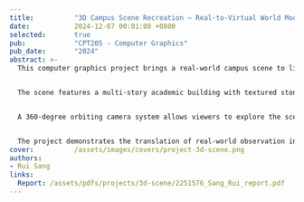 ```yaml
---
title:          "3D Campus Scene Recreation – Real-to-Virtual World Modeling"
date:           2024-12-07 00:01:00 +0800
selected:       true
pub:            "CPT205 - Computer Graphics"
pub_date:       "2024"
abstract: >-
  This computer graphics project brings a real-world campus scene to life in 3D, recreating a lakeside building environment with meticulous attention to architectural details, natural elements, and atmospheric effects. Using C++ and OpenGL, I transformed photographs of an actual location into a fully navigable 3D virtual space.


  The scene features a multi-story academic building with textured stone walls, wooden architectural details, and realistic windows overlooking a serene lake. Natural elements include a grassy landscape, an animated water surface, and dynamic clouds drifting across a skybox that wraps around the entire environment. The reconstruction captures both the structural essence and the peaceful ambiance of the original location.


  A 360-degree orbiting camera system allows viewers to explore the scene from any angle, revealing architectural details from ground level to rooftop. The camera smoothly rotates around a fixed reference point, providing cinematic views of the building's relationship with its natural surroundings. Users can control the camera's horizontal and vertical rotation to discover different perspectives and appreciate how light and shadow interact with the architecture.


  The project demonstrates the translation of real-world observation into digital geometry, combining technical graphics programming with artistic interpretation to create an immersive virtual environment that preserves the character and atmosphere of the original space.
cover:          /assets/images/covers/project-3d-scene.png
authors:
- Rui Sang
links:
  Report: /assets/pdfs/projects/3d-scene/2251576_Sang_Rui_report.pdf
---
```


